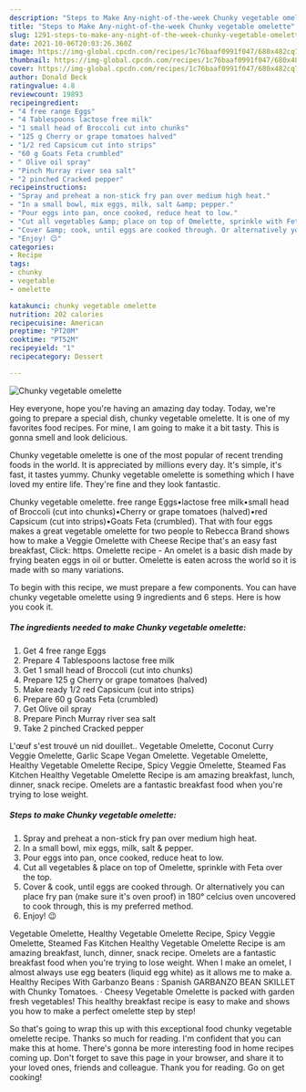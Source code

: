 ```yaml
---
description: "Steps to Make Any-night-of-the-week Chunky vegetable omelette"
title: "Steps to Make Any-night-of-the-week Chunky vegetable omelette"
slug: 1291-steps-to-make-any-night-of-the-week-chunky-vegetable-omelette
date: 2021-10-06T20:03:26.360Z
image: https://img-global.cpcdn.com/recipes/1c76baaf0991f047/680x482cq70/chunky-vegetable-omelette-recipe-main-photo.jpg
thumbnail: https://img-global.cpcdn.com/recipes/1c76baaf0991f047/680x482cq70/chunky-vegetable-omelette-recipe-main-photo.jpg
cover: https://img-global.cpcdn.com/recipes/1c76baaf0991f047/680x482cq70/chunky-vegetable-omelette-recipe-main-photo.jpg
author: Donald Beck
ratingvalue: 4.8
reviewcount: 19893
recipeingredient:
- "4 free range Eggs"
- "4 Tablespoons lactose free milk"
- "1 small head of Broccoli cut into chunks"
- "125 g Cherry or grape tomatoes halved"
- "1/2 red Capsicum cut into strips"
- "60 g Goats Feta crumbled"
- " Olive oil spray"
- "Pinch Murray river sea salt"
- "2 pinched Cracked pepper"
recipeinstructions:
- "Spray and preheat a non-stick fry pan over medium high heat."
- "In a small bowl, mix eggs, milk, salt &amp; pepper."
- "Pour eggs into pan, once cooked, reduce heat to low."
- "Cut all vegetables &amp; place on top of Omelette, sprinkle with Feta over the top."
- "Cover &amp; cook, until eggs are cooked through. Or alternatively you can place fry pan (make sure it&#39;s oven proof) in 180° celcius oven uncovered to cook through, this is my preferred method."
- "Enjoy! 😉"
categories:
- Recipe
tags:
- chunky
- vegetable
- omelette

katakunci: chunky vegetable omelette 
nutrition: 202 calories
recipecuisine: American
preptime: "PT20M"
cooktime: "PT52M"
recipeyield: "1"
recipecategory: Dessert

---
```



![Chunky vegetable omelette](https://img-global.cpcdn.com/recipes/1c76baaf0991f047/680x482cq70/chunky-vegetable-omelette-recipe-main-photo.jpg)

Hey everyone, hope you're having an amazing day today. Today, we're going to prepare a special dish, chunky vegetable omelette. It is one of my favorites food recipes. For mine, I am going to make it a bit tasty. This is gonna smell and look delicious.

Chunky vegetable omelette is one of the most popular of recent trending foods in the world. It is appreciated by millions every day. It's simple, it's fast, it tastes yummy. Chunky vegetable omelette is something which I have loved my entire life. They're fine and they look fantastic.

Chunky vegetable omelette. free range Eggs•lactose free milk•small head of Broccoli (cut into chunks)•Cherry or grape tomatoes (halved)•red Capsicum (cut into strips)•Goats Feta (crumbled). That with four eggs makes a great vegetable omelette for two people to Rebecca Brand shows how to make a Veggie Omelette with Cheese Recipe that&#39;s an easy fast breakfast, Click: https. Omelette recipe - An omelet is a basic dish made by frying beaten eggs in oil or butter. Omelette is eaten across the world so it is made with so many variations.


To begin with this recipe, we must prepare a few components. You can have chunky vegetable omelette using 9 ingredients and 6 steps. Here is how you cook it.

<!--inarticleads1-->

##### The ingredients needed to make Chunky vegetable omelette:

1. Get 4 free range Eggs
1. Prepare 4 Tablespoons lactose free milk
1. Get 1 small head of Broccoli (cut into chunks)
1. Prepare 125 g Cherry or grape tomatoes (halved)
1. Make ready 1/2 red Capsicum (cut into strips)
1. Prepare 60 g Goats Feta (crumbled)
1. Get  Olive oil spray
1. Prepare Pinch Murray river sea salt
1. Take 2 pinched Cracked pepper


L&#39;œuf s&#39;est trouvé un nid douillet.. Vegetable Omelette, Coconut Curry Veggie Omelette, Garlic Scape Vegan Omelette. Vegetable Omelette, Healthy Vegetable Omelette Recipe, Spicy Veggie Omelette, Steamed Fas Kitchen Healthy Vegetable Omelette Recipe is am amazing breakfast, lunch, dinner, snack recipe. Omelets are a fantastic breakfast food when you&#39;re trying to lose weight. 

<!--inarticleads2-->

##### Steps to make Chunky vegetable omelette:

1. Spray and preheat a non-stick fry pan over medium high heat.
1. In a small bowl, mix eggs, milk, salt &amp; pepper.
1. Pour eggs into pan, once cooked, reduce heat to low.
1. Cut all vegetables &amp; place on top of Omelette, sprinkle with Feta over the top.
1. Cover &amp; cook, until eggs are cooked through. Or alternatively you can place fry pan (make sure it&#39;s oven proof) in 180° celcius oven uncovered to cook through, this is my preferred method.
1. Enjoy! 😉


Vegetable Omelette, Healthy Vegetable Omelette Recipe, Spicy Veggie Omelette, Steamed Fas Kitchen Healthy Vegetable Omelette Recipe is am amazing breakfast, lunch, dinner, snack recipe. Omelets are a fantastic breakfast food when you&#39;re trying to lose weight. When I make an omelet, I almost always use egg beaters (liquid egg white) as it allows me to make a. Healthy Recipes With Garbanzo Beans : Spanish GARBANZO BEAN SKILLET with Chunky Tomatoes. · Cheesy Vegetable Omelette is packed with garden fresh vegetables! This healthy breakfast recipe is easy to make and shows you how to make a perfect omelette step by step! 

So that's going to wrap this up with this exceptional food chunky vegetable omelette recipe. Thanks so much for reading. I'm confident that you can make this at home. There's gonna be more interesting food in home recipes coming up. Don't forget to save this page in your browser, and share it to your loved ones, friends and colleague. Thank you for reading. Go on get cooking!
